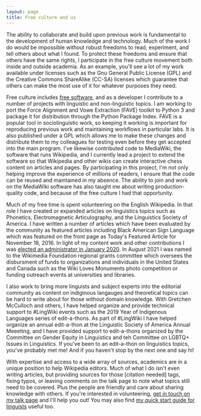 ```yaml
---
layout: page
title: Free culture and us
---
```

The ability to collaborate and build upon previous work is fundamental to the development of human knowledge and 
technology. Much of the work I do would be impossible without robust freedoms to read, experiment, and tell others 
about what I found. To protect these freedoms and ensure that others have the same rights, I participate in the 
free culture movement both inside and outside academia. As an example, you'll see a lot of my work available under
licenses such as the Gnu General Public License (GPL) and the Creative Commons ShareAlike (CC-SA) licenses which 
guarantee that others can make the most use of it for whatever purposes they need.

Free culture includes [free software](https://www.gnu.org/philosophy/free-sw.en.html#four-freedoms), and as a developer 
I contribute to a number of projects with linguistic and non-linguistic topics. I am working to port the Force Alignment 
and Vowe Extraction (FAVE) toolkit to Python 3 and package it for distribution through the Python Package Index. FAVE is 
a popular tool in sociolinguistic work, so keeping it working is important for reproducing previous work and maintaining 
workflows in particular labs. It is also published under a GPL which allows me to make these changes and distribute them 
to my colleagues for testing even before they get accepted into the main program. I've likewise contributed code to 
MediaWiki, the software that runs Wikipedia, and I currently lead a project to extend the software so that Wikipedia and 
other wikis can create interactive chess content on articles and pages. By participating in this project, I'm not only 
helping improve the experience of millions of readers, I ensure that the code can be reused and maintained in my absence. 
The ability to join and work on the MediaWiki software has also taught me about writing production-quality code, and 
because of the free culture I had that opportunity.

Much of my free time is spent volunteering on the English Wikipedia. In that role I have created or expanded articles 
on linguistics topics such as Phonetics, Electromagnetic Articulography, and the Linguistics Society of America. I have 
written a number of articles which have been evaluated by the community as featured articles including 
Black American Sign Language which was featured on the front page as Today's Featured Article for November 18, 2016. In 
light of my content work and other contributions I was 
[elected an administrator in January 2020](https://en.wikipedia.org/wiki/Wikipedia:Requests_for_adminship/Wugapodes). In 
August 2021 I was named to the Wikimedia Foundation regional grants committee which oversees the disbursment of funds to 
organizations and individuals in the United States and Canada such as the Wiki Loves Monuments photo competition or 
funding outreach events at universities and libraries.

I also work to bring more linguists and subject experts into the editorial community as content on indiginous langauges and 
theoretical topics can be hard to write about for those without domain knowledge. With Gretchen McCulloch and others, I 
have helped organize and provide technical support to #LingWiki events such as the 2019 Year of Indigenous Languages series 
of edit-a-thons. As part of #LingWiki I have helped organize an annual edit-a-thon at the Linguistic Society of America 
Annual Meeeting, and I have provided support to edit-a-thons organized by the Committee on Gender Equity in Linguistics 
and teh Committee on LGBTQ+ Issues in Linguistics. If you've been to an edit-a-thon on linguistics topics, you've probably 
met me! And if you haven't stop by the next one and say hi! 

With expertise and access to a wide array of sources, academics are in a unique position to help Wikipedia editors. Much 
of what I do isn't even writing articles, but providing sources for those [citation needed] tags, fixing typos, or leaving 
comments on the talk page to note what topics still need to be covered. Plus the people are friendly and care about sharing 
knowledge with others. If you're interested in volunteering, 
[get in touch on my talk page](https://en.wikipedia.org/w/index.php?title=User_talk:Wugapodes&action=edit&section=new&preloadtitle=Question%20from%20%7B%7Bsubst%3Acurrentuser%7D%7D) 
and I'll help you out! You may also find 
[my quick start guide for linguists](https://en.wikipedia.org/wiki/User:Wugapodes/Linguistics_quick_start) useful too.
